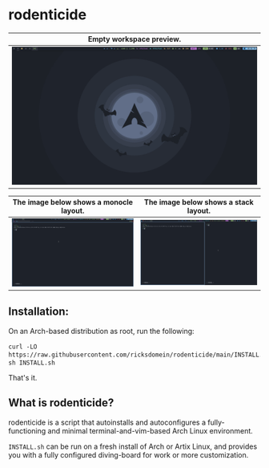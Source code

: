 #  rodenticide

| Empty workspace preview.      	   	      |
| ---                                                 |
| ![Screenshot of a empty workspace](./preview-3.png) |

| The image below shows a monocle layout.      	   | The image below shows a stack layout.            |
| ---                                              | ---					      |
| ![Screenshot of a stack layout](./preview-1.png) | ![Screenshot of a stack layout](./preview-2.png) |

## Installation:
On an Arch-based distribution as root, run the following:
```
curl -LO https://raw.githubusercontent.com/ricksdomein/rodenticide/main/INSTALL.sh
sh INSTALL.sh
```
That's it.

## What is rodenticide?

rodenticide is a script that autoinstalls and autoconfigures a fully-functioning and minimal terminal-and-vim-based Arch Linux environment.

`INSTALL.sh` can be run on a fresh install of Arch or Artix Linux, and provides you with a fully configured diving-board for work or more customization.

